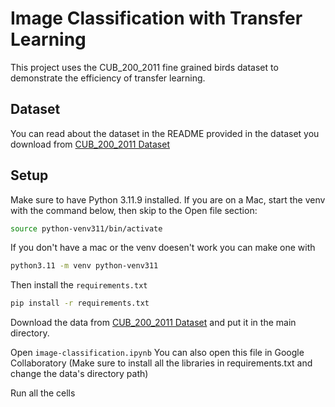 # Image Classification with Transfer Learning

This project uses the CUB_200_2011 fine grained birds dataset to demonstrate the efficiency of transfer learning.

## Dataset

You can read about the dataset in the README provided in the dataset you download from [CUB_200_2011 Dataset](https://www.vision.caltech.edu/datasets/cub_200_2011/)

## Setup

Make sure to have Python 3.11.9 installed. If you are on a Mac, start the venv with the command below, then skip to the Open file section:

```bash
source python-venv311/bin/activate
```

If you don't have a mac or the venv doesen't work you can make one with

```bash
python3.11 -m venv python-venv311
```

Then install the `requirements.txt`

```bash
pip install -r requirements.txt
```
Download the data from [CUB_200_2011 Dataset](https://www.vision.caltech.edu/datasets/cub_200_2011/) and put it in the main directory.

Open `image-classification.ipynb`
You can also open this file in Google Collaboratory (Make sure to install all the libraries in requirements.txt and change the data's directory path)

Run all the cells